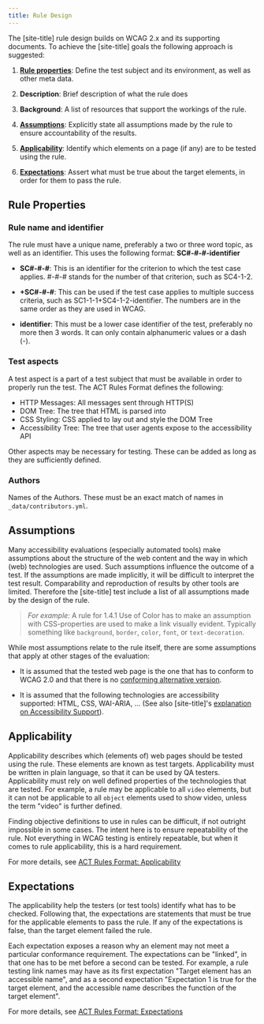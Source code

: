 ```yaml
---
title: Rule Design
---
```


The [site-title] rule design builds on WCAG 2.x and its supporting documents. To achieve the [site-title] goals the following approach is suggested:

1. **[Rule properties](#rule-properties)**: Define the test subject and its environment, as well as other meta data.

2. **Description**: Brief description of what the rule does

3. **Background**: A list of resources that support the workings of the rule.

4. **[Assumptions](#assumptions)**: Explicitly state all assumptions made by the rule to ensure accountability of the results.

5. **[Applicability](#applicability)**: Identify which elements on a page (if any) are to be tested using the rule.

6. **[Expectations](#expectations)**: Assert what must be true about the target elements, in order for them to pass the rule.

## Rule Properties

### Rule name and identifier

The rule must have a unique name, preferably a two or three word topic, as well as an identifier. This uses the following format: **SC#-#-#-identifier**

- **SC#-#-#**: This is an identifier for the criterion to which the test case applies. #-#-# stands for the number of that criterion, such as SC4-1-2.

- **+SC#-#-#**: This can be used if the test case applies to multiple success criteria, such as SC1-1-1+SC4-1-2-identifier. The numbers are in the same order as they are used in WCAG.

- **identifier**: This must be a lower case identifier of the test, preferably no more then 3 words. It can only contain alphanumeric values or a dash (-).

### Test aspects

A test aspect is a part of a test subject that must be available in order to properly run the test. The ACT Rules Format defines the following:

- HTTP Messages: All messages sent through HTTP(S)
- DOM Tree: The tree that HTML is parsed into
- CSS Styling: CSS applied to lay out and style the DOM Tree
- Accessibility Tree: The tree that user agents expose to the accessibility API

Other aspects may be necessary for testing. These can be added as long as they are sufficiently defined.

### Authors

Names of the Authors. These must be an exact match of names in `_data/contributors.yml`.

## Assumptions

Many accessibility evaluations (especially automated tools) make assumptions about the structure of the web content and the way in which (web) technologies are used. Such assumptions influence the outcome of a test. If the assumptions are made implicitly, it will be difficult to interpret the test result. Comparability and reproduction of results by other tools are limited. Therefore the [site-title] test include a list of all assumptions made by the design of the rule.

> *For example:* A rule for 1.4.1 Use of Color has to make an assumption with CSS-properties are used to make a link visually evident. Typically something like `background`, `border`, `color`, `font`, or `text-decoration`.

While most assumptions relate to the rule itself, there are some assumptions that apply at other stages of the evaluation:

- It is assumed that the tested web page is the one that has to conform to WCAG 2.0 and that there is no [conforming alternative version](http://www.w3.org/TR/WCAG20/#conforming-alternate-versiondef).

- It is assumed that the following technologies are accessibility supported: HTML, CSS, WAI-ARIA, ... (See also [site-title]'s [explanation on Accessibility Support](accessibility-support.html)).

## Applicability

Applicability describes which (elements of) web pages should be tested using the rule. These elements are known as test targets. Applicability must be written in plain language, so that it can be used by QA testers. Applicability must rely on well defined properties of the technologies that are tested. For example, a rule may be applicable to all `video` elements, but it can not be applicable to all `object` elements used to show video, unless the term "video" is further defined.

Finding objective definitions to use in rules can be difficult, if not outright impossible in some cases. The intent here is to ensure repeatability of the rule. Not everything in WCAG testing is entirely repeatable, but when it comes to rule applicability, this is a hard requirement. 

For more details, see [ACT Rules Format: Applicability](https://w3c.github.io/wcag-act/act-rules-format.html#applicability)

## Expectations

The applicability help the testers (or test tools) identify what has to be checked. Following that, the expectations are statements that must be true for the applicable elements to pass the rule. If any of the expectations is false, than the target element failed the rule. 

Each expectation exposes a reason why an element may not meet a particular conformance requirement. The expectations can be "linked", in that one has to be met before a second can be tested. For example, a rule testing link names may have as its first expectation "Target element has an accessible name", and as a second expectation "Expectation 1 is true for the target element, and the accessible name describes the function of the target element".

For more details, see [ACT Rules Format: Expectations](https://w3c.github.io/wcag-act/act-rules-format.html#expectations)
